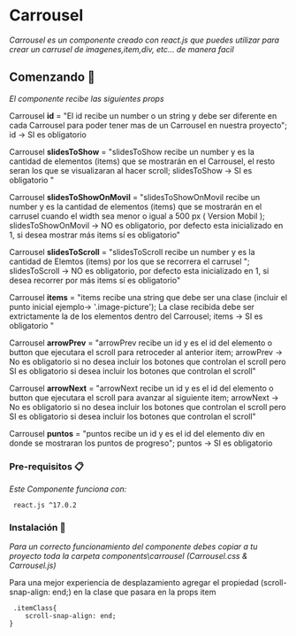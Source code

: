 # Carrousel

_Carrousel es un componente creado con react.js que puedes utilizar para crear un carrusel de imagenes,item,div, etc... de manera facil_

## Comenzando 🚀

_El componente recibe las siguientes props_  


Carrousel **id** = "El id recibe un number o un string y debe ser diferente en cada Carrousel para poder tener mas de un Carrousel en nuestra proyecto"; id -> SI es obligatorio  

Carrousel **slidesToShow** =  "slidesToShow recibe un number y es la cantidad de elementos (items) que se mostrarán en el Carrousel, el resto seran los que se visualizaran al hacer scroll; slidesToShow -> SI es obligatorio "  

Carrousel **slidesToShowOnMovil** = "slidesToShowOnMovil recibe un number y es la cantidad de elementos (items) que se mostrarán en el carrusel cuando el width sea menor o igual a 500 px ( Version Mobil ); slidesToShowOnMovil -> NO es obligatorio, por defecto esta inicializado en 1, si desea mostrar más items sí es obligatorio"  

Carrousel **slidesToScroll** = "slidesToScroll recibe un number y es la cantidad de Elemtos (items) por los que se recorrera el carrusel ";  slidesToScroll -> NO es obligatorio, por defecto esta inicializado en 1, si desea recorrer por más items sí es obligatorio"  

Carrousel **items** = "items recibe una string que debe ser una clase (incluir el punto inicial ejemplo-> '.image-picture'); La clase recibida debe ser extrictamente la de los elementos dentro del Carrousel; items -> SI es obligatorio "  

Carrousel **arrowPrev** = "arrowPrev recibe un id y es el id del elemento o button que ejecutara el scroll para retroceder al anterior item; arrowPrev -> No es obligatorio si no desea incluir los botones que controlan el scroll pero SI es obligatorio si desea incluir los botones que controlan el scroll"  

Carrousel **arrowNext** = "arrowNext recibe un id y es el id del elemento o button que ejecutara el scroll para avanzar al siguiente item; arrowNext -> No es obligatorio si no desea incluir los botones que controlan el scroll pero SI es obligatorio si desea incluir los botones que controlan el scroll"  

Carrousel **puntos** = "puntos recibe un id y es el id del elemento div en donde se mostraran los puntos de progreso"; puntos -> SI es obligatorio  


### Pre-requisitos 📋

_Este Componente funciona con:_

```
 react.js ^17.0.2
```

### Instalación 🔧

_Para un correcto funcionamiento del componente debes copiar a tu proyecto toda la carpeta components\carrousel (Carrousel.css & Carrousel.js)_

Para una mejor experiencia de desplazamiento agregar el propiedad (scroll-snap-align: end;) en la clase que pasara en la props item

```
 .itemClass{  
    scroll-snap-align: end;  
} 

```


